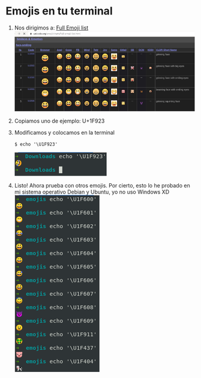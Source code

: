 # Emojis en tu terminal
1. Nos dirigimos a: [Full Emoji list](https://unicode.org/emoji/charts/full-emoji-list.html "Dale clic para ver los emojis")  
   ![](./img/1.png)

2. Copiamos uno de ejemplo: U+1F923  
3. Modificamos y colocamos en la terminal  
   ```
   $ echo '\U1F923'
   ```
   ![](./img/2.png)
4. Listo! Ahora prueba con otros emojis. Por cierto, esto lo he probado en mi sistema operativo Debian y Ubuntu, yo no uso Windows XD  
   ![](./img/3.png)

